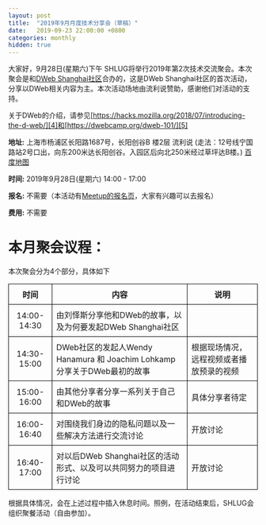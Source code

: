 ```yaml
---
layout: post
title:  "2019年9月月度技术分享会（草稿）"
date:   2019-09-23 22:00:00 +0800
categories: monthly
hidden: true
---
```


大家好，9月28日(星期六)下午 SHLUG将举行2019年第2次技术交流聚会。本次聚会是和[DWeb Shanghai社区][1]合办的，这是DWeb Shanghai社区的首次活动，分享以DWeb相关内容为主。本次活动场地由流利说赞助，感谢他们对活动的支持。

关于DWeb的介绍，请参见[https://hacks.mozilla.org/2018/07/introducing-the-d-web/][4]和[https://dwebcamp.org/dweb-101/][5]

**地址:** 上海市杨浦区长阳路1687号，长阳创谷B 楼2层 流利说 (走法：12号线宁国路站2号口出，向东200米达长阳创谷。入园区后向北250米经过草坪达B楼。) [百度地图][2]

**时间:** 2019年9月28日(星期六) 14:00 - 17:00

**报名:** 不需要（本活动有[Meetup的报名页][3]，大家有兴趣可以去报名）

**费用:** 不需要

# 本月聚会议程：

本次聚会分为4个部分，具体如下

<style type="text/css" rel="stylesheet">
table { border-collapse: collapse; margin: 1em 0em 1em 0em; }
th, td { border: 1px solid black; padding: 0.5em; }
</style>


|    时间     | 内容  | 说明 |
| :---------: | ------| ---- |
| 14:00-14:30 | 由刘怿斯分享他和DWeb的故事，以及为何要发起DWeb Shanghai社区 |  |
| 14:30-15:00 | DWeb社区的发起人Wendy Hanamura 和 Joachim Lohkamp分享关于DWeb最初的故事 | 根据现场情况，远程视频或者播放预录的视频 |
| 15:00-16:00 | 由其他分享者分享一系列关于自己和DWeb的故事 | 具体分享者待定 |
| 16:00-16:40 | 对围绕我们身边的隐私问题以及一些解决方法进行交流讨论 | 开放讨论 |
| 16:40-17:00 | 对以后DWeb Shanghai社区的活动形式、以及可以共同努力的项目进行讨论 | 开放讨论 |

根据具体情况，会在上述过程中插入休息时间。照例，在活动结束后，SHLUG会组织聚餐活动（自由参加）。

[1]: https://www.meetup.com/dweb-shanghai/
[2]: https://j.map.baidu.com/xe3vP
[3]: https://www.meetup.com/dweb-shanghai/events/265090085/
[4]: https://hacks.mozilla.org/2018/07/introducing-the-d-web/
[5]: https://dwebcamp.org/dweb-101/
